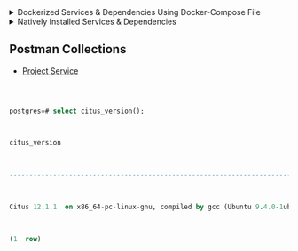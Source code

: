 

<details><summary>Dockerized Services & Dependencies Using Docker-Compose File</summary>

  

## Dockerized Services & Dependencies

  

Expectation: Upon following the prescribed steps, you will achieve a fully operational Project application setup, complete with both the portal and backend services.

  

## Prerequisites

  

To set up the Project application, ensure you have Docker and Docker Compose installed on your system. For Ubuntu users, detailed installation instructions for both can be found in the documentation here: [How To Install and Use Docker Compose on Ubuntu](https://www.digitalocean.com/community/tutorials/how-to-install-and-use-docker-compose-on-ubuntu-20-04). For Windows and MacOS users, you can refer to the Docker documentation for installation instructions: [Docker Compose Installation Guide](https://docs.docker.com/compose/install/). Once these prerequisites are in place, you're all set to get started with setting up the Project application.

  

Service also uses gotenberg for creation of project certificate. You can read more about it here : [Gotenberg](https://gotenberg.dev/docs/getting-started/introduction).

  

## Installation

  

1.  **Create project Directory:** Create a directory named **project**.

  

> Example Command: `mkdir survey && cd survey/`

  

2.  **Download Docker Compose File:** Retrieve the **[docker-compose.yml](https://github.com/ELEVATE-Project/samiksha-service/raw/main/documentation/1.0.0/dockerized/docker-compose-project.yml)** file from the Project service repository and save it to the project directory.

```

curl -OJL https://github.com/ELEVATE-Project/samiksha-service/raw/main/documentation/1.0.0/dockerized/docker-compose-project.yml

```
> Note: All commands are run from the project directory.

  

Directory structure:

```

./survey

└── docker-compose.yml

```
3.  **Download Environment Files**: Using the OS specific commands given below, download environment files for all the services.

  

-  **Ubuntu/Linux/Mac**

```

curl -L \

-O https://github.com/ELEVATE-Project/samiksha-service/raw/main/documentation/1.0.0/dockerized/envs/interface_env \

-O https://github.com/ELEVATE-Project/samiksha-service/raw/main/documentation/1.0.0/dockerized/envs/entity_management_env \

-O https://github.com/ELEVATE-Project/samiksha-service/raw/main/documentation/1.0.0/dockerized/envs/samiksha_env \

-O https://github.com/ELEVATE-Project/samiksha-service/raw/main/documentation/1.0.0/dockerized/envs/notification_env \

-O https://github.com/ELEVATE-Project/samiksha-service/raw/main/documentation/1.0.0/dockerized/envs/scheduler_env \

-O https://github.com/ELEVATE-Project/samiksha-service/raw/main/documentation/1.0.0/dockerized/envs/user_env \

-O https://github.com/ELEVATE-Project/samiksha-service/raw/main/documentation/1.0.0/dockerized/envs/env.js

```

-  **Windows**

```

curl -L ^

-O https://github.com/ELEVATE-Project/samiksha-service/raw/main/documentation/1.0.0/dockerized/envs/interface_env \

-O https://github.com/ELEVATE-Project/samiksha-service/raw/main/documentation/1.0.0/dockerized/envs/entity_management_env \

-O https://github.com/ELEVATE-Project/samiksha-service/raw/main/documentation/1.0.0/dockerized/envs/samiksha_env \

-O https://github.com/ELEVATE-Project/samiksha-service/raw/main/documentation/1.0.0/dockerized/envs/notification_env \

-O https://github.com/ELEVATE-Project/samiksha-service/raw/main/documentation/1.0.0/dockerized/envs/scheduler_env \

-O https://github.com/ELEVATE-Project/samiksha-service/raw/main/documentation/1.0.0/dockerized/envs/user_env \

-O https://github.com/ELEVATE-Project/samiksha-service/raw/main/documentation/1.0.0/dockerized/envs/env.js

```
>  **Note:** Modify the environment files as necessary for your deployment using any text editor, ensuring that the values are appropriate for your environment. The default values provided in the current files are functional and serve as a good starting point. Refer to the sample env files provided at the [Samiksha](https://github.com/ELEVATE-Project/samiksha-service/blob/main/.env.sample), [User](https://github.com/ELEVATE-Project/user/blob/master/src/.env.sample), [Notification](https://github.com/ELEVATE-Project/notification/blob/master/src/.env.sample), [Scheduler](https://github.com/ELEVATE-Project/scheduler/blob/master/src/.env.sample), [Interface](https://github.com/ELEVATE-Project/interface-service/blob/main/src/.env.sample) and [Entity-management](https://github.com/ELEVATE-Project/entity-management/blob/main/src/.env.sample) repositories for reference.

  

>  **Caution:** While the default values in the downloaded environment files enable the Project Application to operate, certain features may not function correctly or could be impaired unless the adopter-specific environment variables are properly configured.

  

4.  **Download `replace_volume_path` Script File**

  

-  **Ubuntu/Linux/Mac**

```

curl -OJL https://raw.githubusercontent.com/ELEVATE-Project/samiksha-service/refs/heads/main/documentation/1.0.0/dockerized/scripts/mac-linux/replace_volume_path.sh

```
<!--

- **Windows**

```

curl -OJL https://raw.githubusercontent.com/ELEVATE-Project/samiksha-service/refs/heads/main/documentation/1.0.0/dockerized/scripts/windows/replace_volume_path.bat

```

-->

  

5.  **Run `replace_volume_path` Script File**

  

-  **Ubuntu/Linux/Mac**

1. Make the `replace_volume_path.sh` file an executable.

```

chmod +x replace_volume_path.sh

```

2. Run the script file using the following command.

```

./replace_volume_path.sh

```

  
  
  

6. ** Download `docker-compose-up` & `docker-compose-down` Script Files **

  

-  **Ubuntu/Linux/Mac**

  

1. Download the files.

```

curl -OJL https://github.com/ELEVATE-Project/samiksha-service/raw/main/documentation/1.0.0/dockerized/scripts/mac-linux/docker-compose-up.sh

```
```

curl -OJL https://github.com/ELEVATE-Project/samiksha-service/raw/main/documentation/1.0.0/dockerized/scripts/mac-linux/docker-compose-down.sh

```
2. Make the files executable by running the following commands.

```

chmod +x docker-compose-up.sh

```
```

chmod +x docker-compose-down.sh

```
<!-- - **Windows**

```

curl -OJL https://github.com/ELEVATE-Project/samiksha-service/raw/features_dockerSetup/documentation/1.0.0/dockerized/scripts/windows/docker-compose-up.bat

```
```

curl -OJL https://github.com/ELEVATE-Project/samiksha-service/raw/main/documentation/1.0.0/dockerized/scripts/windows/docker-compose-down.bat

```

-->

  
  
  

7.  **Run All Services & Dependencies:**All services and dependencies can be started using the `docker-compose-up` script file.

  

-  **Ubuntu/Linux/Mac**

```

./docker-compose-up.sh

```
<!-- - **Windows**

```

docker-compose-up.bat

```

> Double-click the file or run the above command from the terminal.

> **Note**: During the first Docker Compose run, the database, migration seeder files, and the script to set the default organization will be executed automatically.

-->

  

8.  **Access The Survey Application**:Once the services are up and the front-end app bundle is built successfully, navigate to **[localhost:7007](http://localhost:7007/)** to access the Survey app.

9.  **Gracefully Stop All Services & Dependencies:**All containers which are part of the docker-compose can be gracefully stopped by pressing `Ctrl + c` in the same terminal where the services are running.

10.  **Remove All Service & Dependency Containers**:

All docker containers can be stopped and removed by using the `docker-compose-down` file.

  

-  **Ubuntu/Linux/Mac**

```

./docker-compose-down.sh

```
<!-- - **Windows**

```

docker-compose-down.bat

```

-->

  

>  **Caution**: As per the default configuration in the `docker-compose-mentoring.yml` file, using the `down` command will lead to data loss since the database container does not persist data. To persist data across `down` commands and subsequent container removals, refer to the "Persistence of Database Data in Docker Containers" section of this documentation.

  

## Enable Citus Extension

  

User management service comes with this bundle relies on PostgreSQL as its core database system. To boost performance and scalability, users can opt to enable the Citus extension. This transforms PostgreSQL into a distributed database, spreading data across multiple nodes to handle large datasets more efficiently as demand grows.

  

For more information, refer **[Citus Data](https://www.citusdata.com/)**.

  

To enable the Citus extension for mentoring and user services, follow these steps.

  

1. Create a sub-directory named `user` and download `distributionColumns.sql` into it.

```

mkdir user && curl -o ./user/distributionColumns.sql -JL https://github.com/ELEVATE-Project/samiksha-service/raw/main/documentation/1.0.0/distribution-columns/user/distributionColumns.sql

```

2. Set up the citus_setup file by following the steps given below.

  

-  **Ubuntu/Linux/Mac**

  

1. Download the `citus_setup.sh` file.

```

curl -OJL https://github.com/ELEVATE-Project/samiksha-service/raw/main/documentation/1.0.0/dockerized/scripts/mac-linux/citus_setup.sh

```
2. Make the setup file executable by running the following command.

```

chmod +x citus_setup.sh

```
3. Enable Citus and set distribution columns for `user` database by running the `citus_setup.sh`with the following arguments.

```

./citus_setup.sh user postgres://postgres:postgres@localhost:5432/user

```
<!-- - **Windows**

1. Download the `citus_setup.bat` file.

```

curl -OJL https://github.com/ELEVATE-Project/samiksha-service/raw/main/documentation/1.0.0/dockerized/scripts/windows/citus_setup.bat

```

2. Enable Citus and set distribution columns for `user` database by running the `citus_setup.bat`with the following arguments.

```

citus_setup.bat user postgres://postgres:postgres@citus_master:5432/user

```

> **Note:** Since the `citus_setup.bat` file requires arguments, it must be run from a terminal.

-->

  

## Persistence Of Database Data In Docker Container

  

To ensure the persistence of database data when running `docker compose down`, it is necessary to modify the `docker-compose-project.yml` file according to the steps given below:

  

1.  **Modification Of The `docker-compose-project.yml` File:**

  

Begin by opening the `docker-compose-project.yml` file. Locate the section pertaining to the Citus and mongo container and proceed to uncomment the volume specification. This action is demonstrated in the snippet provided below:

```yaml

mongo:

image: 'mongo:4.4.14'

restart: 'always'

ports:

- '27017:27017'

networks:

- project_net

volumes:

- mongo-data:/data/db

logging:

driver: none

  

citus:

image: citusdata/citus:11.2.0

container_name: 'citus_master'

ports:

- 5432:5432

volumes:

- citus-data:/var/lib/postgresql/data

```
2.  **Uncommenting Volume Names Under The Volumes Section:**

  

Next, navigate to the volumes section of the file and proceed to uncomment the volume names as illustrated in the subsequent snippet:

```yaml

networks:

elevate_net:

external: false

  

volumes:

citus-data:

mongo-data:

```
By implementing these adjustments, the configuration ensures that when the `docker-compose down` command is executed, the database data is securely stored within the specified volumes. Consequently, this data will be retained and remain accessible, even after the containers are terminated and subsequently reinstated using the `docker-compose up` command.

  

## Sample User Accounts Generation

  

During the initial setup of Project services with the default configuration, you may encounter issues creating new accounts through the regular SignUp flow on the Survey portal. This typically occurs because the default SignUp process includes OTP verification to prevent abuse. Until the notification service is configured correctly to send actual emails, you will not be able to create new accounts.

  

In such cases, you can generate sample user accounts using the steps below. This allows you to explore the Project services and portal immediately after setup.

  

>  **Warning:** Use this generator only immediately after the initial system setup and before any normal user accounts are created through the portal. It should not be used under any circumstances thereafter.

  

1.  **Download The `sampleData.sql` Files:**

  

-  **Ubuntu/Linux/Mac**

```

mkdir -p sample-data/user && \

curl -L https://raw.githubusercontent.com/ELEVATE-Project/samiksha-service/main/documentation/1.0.0/sample-data/mac-linux/user/sampleData.sql -o sample-data/user/sampleData.sql

```
<!-- - **Windows**

```

mkdir sample-data\user 2>nul & ^

curl -L "https://raw.githubusercontent.com/ELEVATE-Project/samiksha-service/main/documentation/1.0.0/sample-data/windows/user/sampleData.sql" -o sample-data\user\sampleData.sql

--> ```
2.  **Download The `insert_sample_data` Script File:**

  

-  **Ubuntu/Linux/Mac**

```

curl -L -o insert_sample_data.sh https://raw.githubusercontent.com/ELEVATE-Project/samiksha-service/main/documentation/1.0.0/dockerized/scripts/mac-linux/insert_sample_data.sh && chmod +x insert_sample_data.sh

```
<!-- - **Windows**

```

curl -L -o insert_sample_data.bat https://raw.githubusercontent.com/ELEVATE-Project/samiksha-service/main/documentation/2.6.1/dockerized/scripts/windows/insert_sample_data.bat

```

-->

  

3.  **Run The `insert_sample_data` Script File:**

  

-  **Ubuntu/Linux/Mac**

```

./insert_sample_data.sh user postgres://postgres:postgres@citus_master:5432/user

```
<!-- - **Windows**

```

insert_sample_data.bat user postgres://postgres:postgres@citus_master:5432/user

```

-->

  

After successfully running the script mentioned above, the following user accounts will be created and available for login:

  

| Email ID | Password | Role |

| ------------------------ | ---------- | ----------------------- |

| aaravpatel@example.com | Password1@ | State Education Officer |

| arunimareddy@example.com | Password1@ | State Education Officer |

| aaravpatel@example.com | Password1@ | State Education Officer |

## Insert Initial Data

-  **Ubuntu/Linux**

  ```
docker exec -it samiksha sh -c "node documentation/1.0.0/dockerized/scripts/mac-linux/insert_sample_solutions.js"
  ```


## Sample Data Creation For Projects

>  **Warning:** upload related apis will not work because cloud integration is not enabled in this set-up.

  

</details>

  

<details>

<summary>Natively Installed Services & Dependencies </summary>

  

  

## PM2 Managed Services & Natively Installed Dependencies

  

  

Expectation: Upon following the prescribed steps, you will achieve a fully operational Survey application setup. Both the portal and backend services are managed using PM2, with all dependencies installed natively on the host system.

  

  

## Prerequisites

  

  

Before setting up the following Survey application, dependencies given below should be installed and verified to be running. Refer to the steps given below to install them and verify.

  

  

-  **Ubuntu/Linux**

  

  

1. Download dependency management scripts:

```
curl -OJL https://raw.githubusercontent.com/ELEVATE-Project/samiksha-service/refs/heads/feature/sample_data_scripts/documentation/1.0.0/scripts/linux/check-dependencies.sh && \
curl -OJL https://raw.githubusercontent.com/ELEVATE-Project/samiksha-service/refs/heads/feature/sample_data_scripts/documentation/1.0.0/scripts/linux/install-dependencies.sh && \
curl -OJL https://raw.githubusercontent.com/ELEVATE-Project/samiksha-service/refs/heads/feature/sample_data_scripts/documentation/1.0.0/scripts/linux/uninstall-dependencies.sh && \
chmod +x check-dependencies.sh && \
chmod +x install-dependencies.sh && \
chmod +x uninstall-dependencies.sh
```
2. Verify installed dependencies by running `check-dependencies.sh`:

```
./check-dependencies.sh
```

> Note: Keep note of any missing dependencies.

  

  

3. Install dependencies by running `install-dependencies.sh`:

```
./install-dependencies.sh
```
> Note: Install all missing dependencies and use check-dependencies script to ensure everything is installed and running.

  

4. Uninstall dependencies by running `uninstall-dependencies.sh`:

```
./uninstall-dependencies.sh
```

> Warning: Due to the destructive nature of the script (without further warnings), it should only be used during the initial setup of the dependencies. For example, Uninstalling PostgreSQL/Citus using script will lead to data loss. USE EXTREME CAUTION.

  

  

> Warning: This script should only be used to uninstall dependencies that were installed via installation script in step 3. If same dependencies were installed using other methods, refrain from using this script. This script is provided in-order to reverse installation in-case issues arise from a bad install.

  
-  **MacOS**

  

  

1. Install Node.js 20:

```
brew install node@20
```

```
brew link --overwrite node@20
```

2. Install Kafka:

```
brew install kafka
```

3. Install PostgreSQL 16:

```
brew install postgresql@16
```

4. Install PM2:

```
sudo npm install pm2@latest -g
```

5. Install Redis:

```
brew install redis
```
6. Install Mongo:

```
brew install mongodb-community@7.0
```

7. Download `check-dependencies.sh` file:

```
curl -OJL https://raw.githubusercontent.com/ELEVATE-Project/samiksha-service/refs/heads/feature/sample_data_scripts/documentation/1.0.0/scripts/macos/check-dependencies.sh && \
chmod +x check-dependencies.sh
```

8. Verify installed dependencies by running `check-dependencies.sh`:

```
./check-dependencies.sh
```
## Installation

  

  

1.  **Create Elevate-survey Directory:** Create a directory named **elevate-survey**.

  

  

> Example Command: `mkdir elevate-survey && cd elevate-survey/`

  

  

2.  **Git Clone Services And Portal Repositories**

  

  

-  **Ubuntu/Linux/MacOS**

    ```
    git clone -b main https://github.com/ELEVATE-Project/samiksha-service.git && \
    git clone -b main https://github.com/ELEVATE-Project/entity-management.git && \
    git clone -b master https://github.com/ELEVATE-Project/user.git && \
    git clone -b master https://github.com/ELEVATE-Project/notification.git && \
    git clone -b main https://github.com/ELEVATE-Project/interface-service.git && \
    git clone -b master https://github.com/ELEVATE-Project/scheduler.git && \
    git clone -b main https://github.com/ELEVATE-Project/observation-survey-projects-pwa.git
    ``` 

3.  **Install NPM Packages**

-  **Ubuntu/Linux/MacOS**

    ```
    cd samiksha-service && npm install && cd ../ && \
    cd user/src && npm install && cd ../.. && \
    cd notification/src && npm install && cd ../.. && \
    cd interface-service/src && npm install && cd ../.. && \
    cd scheduler/src && npm install && cd ../.. && \
    cd observation-survey-projects-pwa && npm install --force && cd ..
    ```  

4.  **Download Environment Files**

-  **Ubuntu/Linux**

    ```
    curl -L -o samiksha-service/.env https://raw.githubusercontent.com/ELEVATE-Project/samiksha-service/refs/heads/feature/sample_data_scripts/documentation/1.0.0/native/envs/survey_service_env && \
    curl -L -o user/src/.env https://raw.githubusercontent.com/ELEVATE-Project/samiksha-service/refs/heads/feature/sample_data_scripts/documentation/1.0.0/native/envs/user_env && \
    curl -L -o notification/src/.env https://raw.githubusercontent.com/ELEVATE-Project/samiksha-service/refs/heads/feature/sample_data_scripts/documentation/1.0.0/native/envs/notification_env && \
    curl -L -o interface-service/src/.env https://raw.githubusercontent.com/ELEVATE-Project/samiksha-service/refs/heads/feature/sample_data_scripts/documentation/1.0.0/native/envs/interface_env && \
    curl -L -o scheduler/src/.env https://raw.githubusercontent.com/ELEVATE-Project/samiksha-service/refs/heads/feature/sample_data_scripts/documentation/1.0.0/native/envs/scheduler_env && \
    curl -L -o observation-survey-projects-pwa/src/environments/environment.ts https://raw.githubusercontent.com/ELEVATE-Project/samiksha-service/refs/heads/feature/sample_data_scripts/documentation/1.0.0/native/envs/environment.ts

    ```

-  **MacOS**

    ```
    curl -L -o samiksha-service/.env https://raw.githubusercontent.com/ELEVATE-Project/samiksha-service/refs/heads/feature/sample_data_scripts/documentation/1.0.0/native/envs/survey_service_env && \
    curl -L -o user/src/.env https://raw.githubusercontent.com/ELEVATE-Project/samiksha-service/refs/heads/feature/sample_data_scripts/documentation/1.0.0/native/envs/user_env && \
    curl -L -o notification/src/.env https://raw.githubusercontent.com/ELEVATE-Project/samiksha-service/refs/heads/feature/sample_data_scripts/documentation/1.0.0/native/envs/notification_env && \
    curl -L -o interface-service/src/.env https://raw.githubusercontent.com/ELEVATE-Project/samiksha-service/refs/heads/feature/sample_data_scripts/documentation/1.0.0/native/envs/interface_env && \
    curl -L -o scheduler/src/.env https://raw.githubusercontent.com/ELEVATE-Project/samiksha-service/refs/heads/feature/sample_data_scripts/documentation/1.0.0/native/envs/scheduler_env && \
    curl -L -o observation-survey-projects-pwa/src/environments/environment.ts https://raw.githubusercontent.com/ELEVATE-Project/samiksha-service/refs/heads/feature/sample_data_scripts/documentation/1.0.0/native/envs/environment.ts

    ```

>  **Note:** Modify the environment files as necessary for your deployment using any text editor, ensuring that the values are appropriate for your environment. The default values provided in the current files are functional and serve as a good starting point. Refer to the sample env files provided at the [Survey](https://github.com/ELEVATE-Project/samiksha/blob/master/src/.env.sample), [User](https://github.com/ELEVATE-Project/user/blob/master/src/.env.sample), [Notification](https://github.com/ELEVATE-Project/notification/blob/master/src/.env.sample), [Scheduler](https://github.com/ELEVATE-Project/scheduler/blob/master/src/.env.sample), and [Interface](https://github.com/ELEVATE-Project/interface-service/blob/main/src/.env.sample) repositories for reference.

  

  

>  **Caution:** While the default values in the downloaded environment files enable the Survey Application to operate, certain features may not function correctly or could be impaired unless the adopter-specific environment variables are properly configured.

  

>

  

> For detailed instructions on adjusting these values, please consult the **[Survey Environment Variable Modification Guide](https://github.com/ELEVATE-Project/mentoring/blob/master/documentation/1.0.0/Survey-Env-Modification-README.md)**.

  

  

>  **Important:** As mentioned in the above linked document, the **User SignUp** functionality may be compromised if key environment variables are not set correctly during deployment. If you opt to skip this setup, consider using the sample user account generator detailed in the `Sample User Accounts Generation` section of this document.

  

  

1.  **Create Databases**

  

  

-  **Ubuntu/Linux**

  

1. Download `create-databases.sh` Script File:

```
curl -OJL https://raw.githubusercontent.com/ELEVATE-Project/samiksha-service/refs/heads/feature/sample_data_scripts/documentation/1.0.0/native/scripts/linux/create-databases.sh
```
2. Make the executable by running the following command:

```
chmod +x create-databases.sh
```
3. Run the script file:

```
./create-databases.sh
```
-  **MacOS**

  

  

1. Download `create-databases.sh` Script File:

```
curl -OJL https://raw.githubusercontent.com/ELEVATE-Project/samiksha-service/refs/heads/feature/sample_data_scripts/documentation/1.0.0/native/scripts/macos/create-databases.sh
```
2. Make the executable by running the following command:

```
chmod +x create-databases.sh
```
3. Run the script file:

```
./create-databases.sh
```

6.  **Run Migrations To Create Tables**

  

  

-  **Ubuntu/Linux/MacOS**

  

  

1. Install Sequelize-cli globally:

```
sudo npm i sequelize-cli -g

```
2. Run Migrations:

 ```
 cd user/src && npx sequelize-cli db:migrate && cd ../.. && \
 cd notification/src && npx sequelize-cli db:migrate && cd ../..
 ```

  
  

7.  **Enabling Citus And Setting Distribution Columns (Optional)**

  

To boost performance and scalability, users can opt to enable the Citus extension. This transforms PostgreSQL into a distributed database, spreading data across multiple nodes to handle large datasets more efficiently as demand grows.

  

> NOTE: Currently only available for Linux based operation systems.

  

1. Download user `distributionColumns.sql` file.

```
curl -o ./user/distributionColumns.sql -JL https://raw.githubusercontent.com/ELEVATE-Project/samiksha-service/refs/heads/feature/sample_data_scripts/documentation/1.0.0/user/distributionColumns.sql
```
2. Set up the `citus_setup` file by following the steps given below.

  

-  **Ubuntu/Linux**

  

1. Download the `citus_setup.sh` file:

```
curl -OJL https://raw.githubusercontent.com/ELEVATE-Project/samiksha-service/refs/heads/feature/sample_data_scripts/documentation/1.0.0/native/scripts/linux/citus_setup.sh
```
2. Make the setup file executable by running the following command:

```
chmod +x citus_setup.sh
```
3. Enable Citus and set distribution columns for `user` database by running the `citus_setup.sh`with the following arguments.

```
./citus_setup.sh user postgres://postgres:postgres@localhost:9700/users
```
8.  **Insert Initial Data**

  

Use Survey in-build seeders to insert the initial data.

  

  

-  **Ubuntu/Linux/MacOS**


```
cd samiksha-service && npm run db:populate-data && cd ../ && \
cd user/src && npm run db:seed:all && cd ../..
```  

9.  **Start The Services**

  

  

Following the steps given below, 2 instances of each MentorEd backend service will be deployed and be managed by PM2 process manager.

  

  

-  **Ubuntu/Linux**

```
cd samiksha-service && pm2 start app.js -i 2 --name survey-service && cd ../ && \
cd user/src && pm2 start app.js -i 2 --name survey-user && cd ../.. && \
cd notification/src && pm2 start app.js -i 2 --name survey-notification && cd ../.. && \
cd interface-service/src && pm2 start app.js -i 2 --name survey-interface && cd ../.. && \
cd scheduler/src && pm2 start app.js -i 2 --name survey-scheduler && cd ../..
```

-  **MacOS**

```
cd samiksha-service && npx pm2 start app.js -i 2 --name survey-service && cd ../ && \
cd user/src && npx pm2 start app.js -i 2 --name survey-user && cd ../.. && \
cd notification/src && npx pm2 start app.js -i 2 --name survey-notification && cd ../.. && \
cd interface-service/src && npx pm2 start app.js -i 2 --name survey-interface && cd ../.. && \
cd scheduler/src && npx pm2 start app.js -i 2 --name survey-scheduler && cd ../..
```


10.  **Run Service Scripts**

  

  

-  **Ubuntu/Linux/MacOS**

```
cd user/src/scripts && node insertDefaultOrg.js && node viewsScript.js && \
node -r module-alias/register uploadSampleCSV.js && cd ../../..
```

11.  **Start The Portal**

  

  

Survey portal utilizes Ionic and Angular CLI for building the browser bundle, follow the steps given below to install them and start the portal.

  

  

-  **Ubuntu/Linux**

  

  

1. Install Ionic CLI globally:

```
sudo npm install -g @ionic/cli
```

2. Install Angular CLI globally:

```
sudo npm install -g @angular/cli
```

3. Navigate to `observation-survey-projects-pwa` directory:

```
cd observation-survey-projects-pwa
```

4. Build the portal

```
ionic build
```

5. Start the portal:

```
ionic serve
```

-  **MacOS**

  

  

1. Install Ionic CLI globally:

```
sudo npm install -g @ionic/cli
```

2. Install Angular CLI globally:

```
sudo npm install -g @angular/cli
```

3. Navigate to `observation-survey-projects-pwa` directory:

```
cd observation-survey-projects-pwa
```

4. Build the portal:

```
npx ionic build
```

5. Start the portal:

```
npx ionix serve
```

-  **Windows**

  

  

1. Install Ionic CLI globally:

```
npm install -g @ionic/cli
```

2. Install Angular CLI globally:

```
npm install -g @angular/cli
```

3. Navigate to `observation-survey-projects-pwa` directory:

```
cd observation-survey-projects-pwa
```

4. Build the portal

```
ionic build
```

5. Start the portal:

```
ionic serve
```

Navigate to http://localhost:8100 to access the Survey Portal.

  

  

## Sample User Accounts Generation

  

  

During the initial setup of Survey services with the default configuration, you may encounter issues creating new accounts through the regular SignUp flow on the Survey portal. This typically occurs because the default SignUp process includes OTP verification to prevent abuse. Until the notification service is configured correctly to send actual emails, you will not be able to create new accounts.

  

  

In such cases, you can generate sample user accounts using the steps below. This allows you to explore the Survey services and portal immediately after setup.

  

  

>  **Warning:** Use this generator only immediately after the initial system setup and before any normal user accounts are created through the portal. It should not be used under any circumstances thereafter.

  

-  **Ubuntu/Linux**

    ```
    curl -o insert_sample_data.sh https://raw.githubusercontent.com/ELEVATE-Project/samiksha-service/refs/heads/feature/sample_data_scripts/documentation/1.0.0/native/scripts/linux/insert_sample_data.sh && \
    chmod +x insert_sample_data.sh && \
    ./insert_sample_data.sh
    ```

-   **MacOS**

    ```
    curl -o insert_sample_data.sh https://raw.githubusercontent.com/ELEVATE-Project/samiksha-service/refs/heads/feature/sample_data_scripts/documentation/1.0.0/scripts/macos/insert_sample_data.sh && \
    chmod +x insert_sample_data.sh && \
    ./insert_sample_data.sh
    ```

After successfully running the script mentioned above, the following user accounts will be created and available for login:

  

  

| Email ID | Password | Role |

  

| ------------------------ | ---------- | ------------------ |

  

| aaravpatel@example.com | Password1@ | Mentee |

  

| arunimareddy@example.com | Password1@ | Mentor |

  

| devikasingh@example.com | Password1@ | Organization Admin |

  

  

</details>

## Postman Collections

-   [Project Service](https://github.com/ELEVATE-Project/samiksha-service/tree/main/api-doc)


```sql

  

postgres=# select citus_version();

  

citus_version

  

----------------------------------------------------------------------------------------------------

  

Citus 12.1.1  on x86_64-pc-linux-gnu, compiled by gcc (Ubuntu 9.4.0-1ubuntu1~20.04.2) 9.4.0, 64-bit

  

(1  row)

```